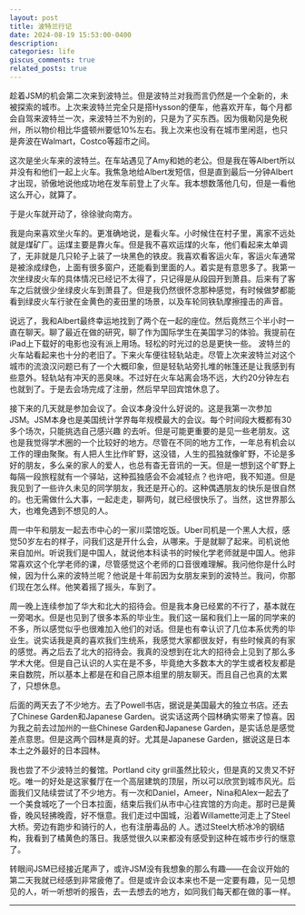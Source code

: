 ```yaml
---
layout: post
title: 波特兰行记
date: 2024-08-19 15:53:00-0400
description: 
categories: life
giscus_comments: true 
related_posts: true
---
```

趁着JSM的机会第二次来到波特兰。但是波特兰对我而言仍然是一个全新的，未被探索的城市。上次来波特兰完全只是搭Hysson的便车，他喜欢开车，每个月都会自驾来波特兰一次，来波特兰不为别的，只是为了买东西。因为俄勒冈是免税州，所以物价相比华盛顿州要低10%左右。我上次来也没有在城市里闲逛，也只是奔波在Walmart，Costco等超市之间。

这次是坐火车来的波特兰。在车站遇见了Amy和她的老公。但是我在等Albert所以并没有和他们一起上火车。我焦急地给Albert发短信，但是直到最后一分钟Albert才出现，骄傲地说他成功地在发车前登上了火车。我本想数落他几句，但是一看他这么开心，就算了。

于是火车就开动了，徐徐驶向南方。

我是向来喜欢坐火车的。更准确地说，是看火车。小时候住在村子里，离家不远处就是煤矿厂。运煤主要是靠火车。但是我不喜欢运煤的火车，他们看起来太单调了，无非就是几只轮子上装了一块黑色的铁皮。我喜欢看客运火车，客运火车通常是被涂成绿色，上面有很多窗户，还能看到里面的人。着实是有意思多了。我第一次坐绿皮火车的具体情况已经记不太得了，只记得是从段园开到萧县。后来有了客车之后就很少坐绿皮火车到萧县了。但是我仍然很怀念那种感觉，有时候做梦都能看到绿皮火车行驶在金黄色的麦田里的场景，以及车轮同铁轨摩擦撞击的声音。

说远了，我和Albert最终幸运地找到了两个在一起的座位。然后竟然三个半小时一直在聊天。聊了最近在做的研究，聊了作为国际学生在美国学习的体验。我提前在iPad上下载好的电影也没有派上用场。轻松的时光过的总是更快一些。
波特兰的火车站看起来也十分的老旧了。下来火车便往轻轨站走。尽管上次来波特兰对这个城市的流浪汉问题已有了一个大概印象，但是轻轨站旁扎堆的帐篷还是让我感到有些意外。轻轨站有冲天的恶臭味。不过好在火车站离会场不远，大约20分钟左右也就到了。于是去会场完成了注册，然后早早回宾馆休息了。

接下来的几天就是参加会议了。会议本身没什么好说的。这是我第一次参加JSM。JSM本身也是美国统计学界每年规模最大的会议。每个时间段大概都有30多个场次，只能挑选自己感兴趣 的去听。但是可能更重要的是见一些老朋友。这也是我觉得学术圈的一个比较好的地方。尽管在不同的地方工作，一年总有机会以工作的理由聚聚。有人把人生比作旷野，这没错，人生的孤独就像旷野，不论是多好的朋友，多么亲的家人的爱人，也总有杳无音讯的一天。但是一想到这个旷野上每隔一段旅程就有一个驿站，这种孤独感会不会减轻点？也许吧，我不知道。但是我见到了一些许久未见的同学朋友，我还是开心的。这种偶遇朋友的快乐是很自然的。也无需做什么大事，一起走走，聊两句，就已经很快乐了。当然，这世界那么大，也难免遇到不想见的人。

周一中午和朋友一起去市中心的一家川菜馆吃饭。Uber司机是一个黑人大叔，感觉50岁左右的样子，问我们这是开什么会，从哪来。于是就聊了起来。司机说他来自加州。听说我们是中国人，就说他本科读书的时候化学老师就是中国人。他非常喜欢这个化学老师的课，尽管感觉这个老师的口音很难理解。我问他你是什么时候，因为什么来的波特兰呢？他说是十年前因为女朋友来到的波特兰。我问，你那们现在怎么样。他笑着摇了摇头，车到了。

周一晚上连续参加了华大和北大的招待会。但是我本身已经累的不行了，基本就在一旁喝水。但是也见到了很多本系的毕业生。我们这一届和我们上一届的同学来的不多，所以感觉似乎也很难加入他们的对话。但是也有幸认识了几位本系优秀的毕业生。说实话我是真的喜欢我们生统系，我感觉大家都很友好，有些时候真的有家的感觉。再之后去了北大的招待会。我真的没想到在北大的招待会上见到了那么多学术大佬。但是自己认识的人实在是不多，毕竟绝大多数本大的学生或者校友都是来自数院，所以基本上都是在和自己原本组里的朋友聊天。而且自己也真的太累了，只想休息。

后面的两天去了不少地方。去了Powell书店，据说是美国最大的独立书店。还去了Chinese Garden和Japanese Garden。说实话这两个园林确实带来了惊喜。因为我之前去过加州的一些Chinese Garden和Japanese Garden，是实话总是感觉差点意思。但是这两个园林是真的好。尤其是Japanese Garden，据说这是日本本土之外最好的日本园林。

我也尝了不少波特兰的餐馆。Portland city grill虽然比较火，但是真的又贵又不好吃。唯一的好处是这家餐厅在一个高层建筑的顶层，所以可以欣赏到城市风光。后面我们又陆续尝试了不少地方。有一次和Daniel，Ameer，Nina和Alex一起去了一个美食城吃了一个日本拉面，结束后我们从市中心往宾馆的方向走。那时已是黄昏，晚风轻拂晚霞，好不惬意。我们走过中国城，沿着Willamette河走上了Steel大桥。旁边有跑步和骑行的人，也有注册毒品的 人。透过Steel大桥冰冷的钢结构，我看到了橘黄色的落日。我感觉很久以来都没有感受到这种在城市步行的惬意了。

转眼间JSM已经接近尾声了，或许JSM没有我想象的那么有趣——在会议开始的第二天我就已经感到非常疲倦了。但是或许会议本来也不是一定要有趣，见一见想见的人，听一听想听的报告，去一去想去的地方，如同我们每天都在做的事一样。

------

